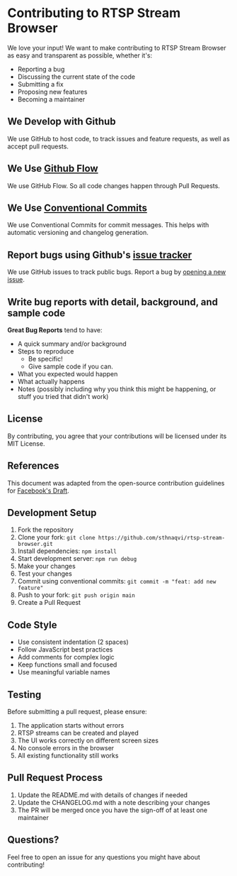 # Contributing to RTSP Stream Browser

We love your input! We want to make contributing to RTSP Stream Browser as easy and transparent as possible, whether it's:

- Reporting a bug
- Discussing the current state of the code
- Submitting a fix
- Proposing new features
- Becoming a maintainer

## We Develop with Github
We use GitHub to host code, to track issues and feature requests, as well as accept pull requests.

## We Use [Github Flow](https://guides.github.com/introduction/flow/index.html)
We use GitHub Flow. So all code changes happen through Pull Requests.

## We Use [Conventional Commits](https://www.conventionalcommits.org/)
We use Conventional Commits for commit messages. This helps with automatic versioning and changelog generation.

## Report bugs using Github's [issue tracker](https://github.com/sthnaqvi/rtsp-stream-browser/issues)
We use GitHub issues to track public bugs. Report a bug by [opening a new issue](https://github.com/sthnaqvi/rtsp-stream-browser/issues/new).

## Write bug reports with detail, background, and sample code

**Great Bug Reports** tend to have:

- A quick summary and/or background
- Steps to reproduce
  - Be specific!
  - Give sample code if you can.
- What you expected would happen
- What actually happens
- Notes (possibly including why you think this might be happening, or stuff you tried that didn't work)

## License
By contributing, you agree that your contributions will be licensed under its MIT License.

## References
This document was adapted from the open-source contribution guidelines for [Facebook's Draft](https://github.com/facebook/draft-js/blob/a9316a723f9e918afde44dea68b5f9f39b7d9b00/CONTRIBUTING.md).

## Development Setup

1. Fork the repository
2. Clone your fork: `git clone https://github.com/sthnaqvi/rtsp-stream-browser.git`
3. Install dependencies: `npm install`
4. Start development server: `npm run debug`
5. Make your changes
6. Test your changes
7. Commit using conventional commits: `git commit -m "feat: add new feature"`
8. Push to your fork: `git push origin main`
9. Create a Pull Request

## Code Style

- Use consistent indentation (2 spaces)
- Follow JavaScript best practices
- Add comments for complex logic
- Keep functions small and focused
- Use meaningful variable names

## Testing

Before submitting a pull request, please ensure:

1. The application starts without errors
2. RTSP streams can be created and played
3. The UI works correctly on different screen sizes
4. No console errors in the browser
5. All existing functionality still works

## Pull Request Process

1. Update the README.md with details of changes if needed
2. Update the CHANGELOG.md with a note describing your changes
3. The PR will be merged once you have the sign-off of at least one maintainer

## Questions?

Feel free to open an issue for any questions you might have about contributing! 